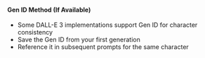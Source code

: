 #### Gen ID Method (If Available)
- Some DALL-E 3 implementations support Gen ID for character consistency
- Save the Gen ID from your first generation
- Reference it in subsequent prompts for the same character
